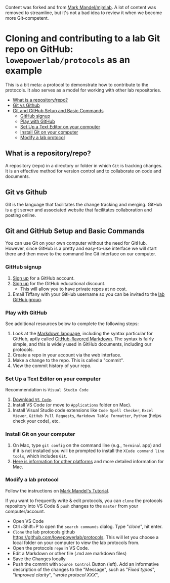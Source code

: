 Content was forked and from [Mark Mandel/mjmlab](https://github.com/mjmlab/protocols/blob/master/git-github.md). A lot of content was removed to streamline, but it's not a bad idea to review it when we become more Git-competent. 

# Cloning and contributing to a lab Git repo on GitHub: `lowepowerlab/protocols` as an example

This is a bit meta: a protocol to demonstrate how to contribute to the protocols. It also serves as a model for working with other lab repositories.

<!-- TOC depthFrom:2 depthTo:6 withLinks:1 updateOnSave:1 orderedList:0 -->

- [What is a repository/repo?](#what-is-a-repositoryrepo)
- [Git vs Github](#git-vs-github)
- [Git and GitHub Setup and Basic Commands](#git-and-github-setup-and-basic-commands)
	- [GitHub signup](#github-signup)
	- [Play with GitHub](#play-with-github)
	- [Set Up a Text Editor on your computer](#set-up-a-text-editor-on-your-computer)
	- [Install Git on your computer](#install-git-on-your-computer)
	- [Modify a lab protocol](#modify-a-lab-protocol)

<!-- /TOC -->

## What is a repository/repo?

A repository (repo) in a directory or folder in which `Git` is tracking changes. It is an effective method for version control and to collaborate on code and documents.

## Git vs Github

Git is the language that facilitates the change tracking and merging. GitHub is a git server and associated website that facilitates collaboration and posting online.

## Git and GitHub Setup and Basic Commands

You can use Git on your own computer without the need for GitHub. However, since GitHub is a pretty and easy-to-use interface we will start there and then move to the command line Git interface on our computer.

### GitHub signup

1. [Sign up](https://github.com/join) for a GitHub account. 
1. [Sign up](https://education.github.com/discount_requests/new) for the GitHub educational discount. 
   - This will allow you to have private repos at no cost. 
1. Email Tiffany with your GitHub username so you can be invited to the [lab GitHub group](https://github.com/lowepowerlab). 

### Play with GitHub

See additional resources below to complete the following steps:

1. Look at the [Markdown language](https://daringfireball.net/projects/markdown/syntax), including the syntax particular for GitHub, aptly called [GitHub-flavored Markdown](https://guides.github.com/features/mastering-markdown/). The syntax is fairly simple, and this is widely used in GitHub documents, including our protocols.
1. Create a repo in your account via the web interface.
1. Make a change to the repo. This is called a "commit".
1. View the commit history of your repo.

### Set Up a Text Editor on your computer

Recommendation is `Visual Studio Code`
1. [Download `VS Code`](https://code.visualstudio.com/).
1. Install VS Code (or move to `Applications` folder on Mac).
1. Install Visual Studio code extensions like `Code Spell Checker`, `Excel Viewer`, `GitHub Pull Requests`, `Markdown Table Formatter`, `Python` (helps check your code), etc. 

### Install Git on your computer

1. On Mac, type `git config` on the command line (e.g., `Terminal` app) and if it is not installed you will be prompted to install the `XCode command line tools`, which includes `Git`.
1. [Here is information for other platforms](https://git-scm.com/book/en/v2/Getting-Started-Installing-Git) and more detailed information for Mac.

### Modify a lab protocol

Follow the instructions on [Mark Mandel's Tutorial](https://github.com/mjmlab/protocols/blob/master/git-github.md#forking-and-cloning-the-protocols-repo).  

If you want to frequently write & edit protocols, you can `clone` the protocols repository into VS Code & `push` changes to the `master` from your computer/account. 

* Open VS Code
* Ctrl+Shift+P to open the `search commands` dialog. Type "*clone*", hit enter.
* `Clone` the lab protocols github https://github.com/lowepowerlab/protocols. This will let you choose a local folder on your computer to view the lab protocols from. 
* Open the protocols `repo` in VS Code. 
* Edit a Markdown or other file (.md are markdown files)
* Save the Changes locally
* Push the commit with `Source Control` Button (left). Add an informative description of the changes to the "Message", such as "*Fixed typos*", "*Improved clarity*", "*wrote protocol XXX*",